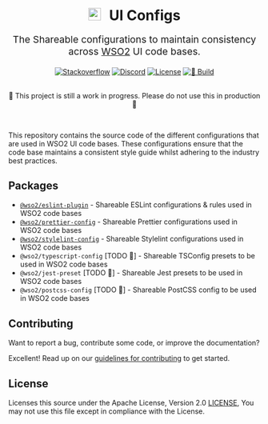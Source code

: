 <p align="center" style="color: #343a40">
  <h1 align="center">
    <img src="https://wso2.cachefly.net/wso2/sites/all/2020-theme/images/wso2-logo.svg" alt="Emotion logo" height="25" width="auto" style="margin-right: 10px">
    UI Configs
  </h1>
</p>
<p align="center" style="font-size: 1.2rem;">The
Shareable configurations to maintain consistency across <a href="https://wso2.com">WSO2</a> UI code bases.</p>

<div align="center">
  <a href="https://stackoverflow.com/questions/tagged/wso2is"><img src="https://img.shields.io/badge/Ask%20for%20help%20on-Stackoverflow-orange" alt="Stackoverflow"></a>
  <a href="https://discord.gg/wso2"><img src="https://img.shields.io/badge/Join%20us%20on-Discord-%23e01563.svg" alt="Discord"></a>
  <a href="./LICENSE"><img src="https://img.shields.io/badge/License-Apache%202.0-blue.svg" alt="License"></a>
  <a href="https://github.com/brionmario/wso2-ui-configs/actions/workflows/build.yml"><img src="https://github.com/brionmario/wso2-ui-configs/actions/workflows/build.yml/badge.svg" alt="🐳 Build"></a>

  <br>
  <br>

🚧 This project is still a work in progress. Please do not use this in production 🚧

</div>

<br>

This repository contains the source code of the different configurations that are used in WSO2 UI code bases. These
configurations ensure that the code base maintains a consistent style guide whilst adhering to the industry best
practices.

## Packages

- [`@wso2/eslint-plugin`](./packages/eslint-plugin/) - Shareable ESLint configurations & rules used in WSO2 code bases
- [`@wso2/prettier-config`](./packages/prettier-config/) - Shareable Prettier configurations used in WSO2 code bases
- [`@wso2/stylelint-config`](./packages/stylelint-config/) - Shareable Stylelint configurations used in WSO2 code bases
- `@wso2/typescript-config` [TODO 🦄] - Shareable TSConfig presets to be used in WSO2 code bases
- `@wso2/jest-preset` [TODO 🦄] - Shareable Jest presets to be used in WSO2 code bases
- `@wso2/postcss-config` [TODO 🦄] - Shareable PostCSS config to be used in WSO2 code bases

## Contributing

Want to report a bug, contribute some code, or improve the documentation?

Excellent! Read up on our [guidelines for contributing](./CONTRIBUTING.md) to get started.

## License

Licenses this source under the Apache License, Version 2.0 [LICENSE](./LICENSE), You may not use this file except in
compliance with the License.
